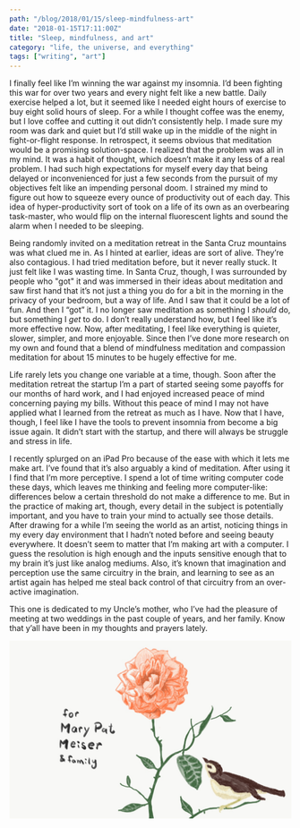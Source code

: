 ```yaml
---
path: "/blog/2018/01/15/sleep-mindfulness-art"
date: "2018-01-15T17:11:00Z"
title: "Sleep, mindfulness, and art"
category: "life, the universe, and everything"
tags: ["writing", "art"]
---
```


I finally feel like I’m winning the war against my insomnia. I’d been fighting this war for over two years and every night felt like a new battle. Daily exercise helped a lot, but it seemed like I needed eight hours of exercise to buy eight solid hours of sleep. For a while I thought coffee was the enemy, but I love coffee and cutting it out didn’t consistently help. I made sure my room was dark and quiet but I’d still wake up in the middle of the night in fight-or-flight response. In retrospect, it seems obvious that meditation would be a promising solution-space. I realized that the problem was all in my mind. It was a habit of thought, which doesn’t make it any less of a real problem. I had such high expectations for myself every day that being delayed or inconvenienced for just a few seconds from the pursuit of my objectives felt like an impending personal doom. I strained my mind to figure out how to squeeze every ounce of productivity out of each day. This idea of hyper-productivity sort of took on a life of its own as an overbearing task-master, who would flip on the internal fluorescent lights and sound the alarm when I needed to be sleeping.

Being randomly invited on a meditation retreat in the Santa Cruz mountains was what clued me in. As I hinted at earlier, ideas are sort of alive. They’re also contagious. I had tried meditation before, but it never really stuck. It just felt like I was wasting time. In Santa Cruz, though, I was surrounded by people who "got" it and was immersed in their ideas about meditation and saw first hand that it’s not just a thing you do for a bit in the morning in the privacy of your bedroom, but a way of life. And I saw that it could be a lot of fun. And then I “got” it. I no longer saw meditation as something I *should* do, but something I *get* to do. I don’t really understand how, but I feel like it’s more effective now. Now, after meditating, I feel like everything is quieter, slower, simpler, and more enjoyable. Since then I’ve done more research on my own and found that a blend of mindfulness meditation and compassion meditation for about 15 minutes to be hugely effective for me.

Life rarely lets you change one variable at a time, though. Soon after the meditation retreat the startup I’m a part of started seeing some payoffs for our months of hard work, and I had enjoyed increased peace of mind concerning paying my bills. Without this peace of mind I may not have applied what I learned from the retreat as much as I have. Now that I have, though, I feel like I have the tools to prevent insomnia from become a big issue again. It didn’t start with the startup, and there will always be struggle and stress in life.

I recently splurged on an iPad Pro because of the ease with which it lets me make art. I’ve found that it’s also arguably a kind of meditation. After using it I find that I’m more perceptive. I spend a lot of time writing computer code these days, which leaves me thinking and feeling more computer-like: differences below a certain threshold do not make a difference to me. But in the practice of making art, though, every detail in the subject is potentially important, and you have to train your mind to actually see those details. After drawing for a while I’m seeing the world as an artist, noticing things in my every day environment that I hadn’t noted before and seeing beauty everywhere. It doesn’t seem to matter that I’m making art with a computer. I guess the resolution is high enough and the inputs sensitive enough that to my brain it’s just like analog mediums. Also, it’s known that imagination and perception use the same circuitry in the brain, and learning to see as an artist again has helped me steal back control of that circuitry from an over-active imagination.

This one is dedicated to my Uncle’s mother, who I’ve had the pleasure of meeting at two weddings in the past couple of years, and her family. Know that y’all have been in my thoughts and prayers lately.

![pastel and ink on iPad](rosebird.jpg)


